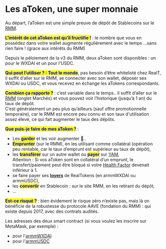 # Les aToken, une super monnaie

Au départ, l’aToken est une simple preuve de dépôt de Stablecoins sur le [RMM](./).

<mark style="color:blue;">**L’intérêt de cet aToken est qu’il fructifie !**</mark> : le nombre que vous en possédez dans votre wallet augmente régulièrement avec le temps ...sans rien faire !   (grace aux intérêts du RMM)

Depuis le péloiement de la v3 du RMM, deux aToken sont disponibles : un pour le WXDAI et un pour l'USDC.

<mark style="color:blue;">**Qui peut l’utiliser ? : Tout le monde**</mark>, pas besoin d’être whitelisté chez RealT, il suffit d’aller sur le RMM, se connecter avec son wallet, déposer ses WXDAI ou USDC, et vous recevez en échange les aTokens correspondants.

<mark style="color:blue;">**Combien ça rapporte ?**</mark> : c’est variable dans le temps.. il suffit d’aller sur le [RMM](https://rmm.realtoken.network/) (onglet Marchés) et vous pouvez voir l’historique (jusqu’à 1 an) du taux de dépôt.\
C’est généralement un peu plus qu’ailleurs (sauf offre promotionnelle temporaire), car le RMM est encore peu connu et son taux d'utilisation assez élevé, ce qui fait augmenter le taux des dépôts.

<mark style="color:blue;">**Que puis-je faire de mes aToken ?**</mark> :

* Les <mark style="color:blue;">**garder**</mark> et les voir augmenter :tada:..
* <mark style="color:blue;">**Emprunter**</mark> (sur le RMM), en les utilisant comme collatéral (opération peu rentable, car le taux d’emprunt est supérieur au taux de dépôt),
* les <mark style="color:blue;">**transférer**</mark> sur un autre wallet ou <mark style="color:blue;">**payer**</mark> sur [YAM](../dex-swap/yam.md),\
  Attention : Si vos aToken sont en collatéral d’un emprunt, le transfert/paiement peut être bloqué si votre [Health Factor](./) devenait inférieur à 1.
* se faire payer ses [**loyers**](../../site-realt/parametrage-realt.md) de RealTokens (en armmWXDAI ou armmUSDC),
* les <mark style="color:blue;">**convertir**</mark> en Stablecoin : sur le site RMM, en les retirant du dépôt,
* ...

<mark style="color:blue;">**Est-ce risqué ?**</mark> : bien évidement le risque zéro n’existe pas, mais là on bénéficie de la robustesse du protocole AAVE (fondation du RMM) : qui existe depuis 2017, avec des contrats audités.



Les adresses des deux smart contract (si vous voulez les inscrire sur MetaMask, par exemple) :&#x20;

* pour l'[armmWXDAI](https://gnosisscan.io/address/0x0cA4f5554Dd9Da6217d62D8df2816c82bba4157b)
* pour l'[armmUSDC](https://gnosisscan.io/address/0xeD56F76E9cBC6A64b821e9c016eAFbd3db5436D1)&#x20;
